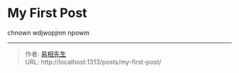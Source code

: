 # My First Post

chnown 
wdjwopjnm 
npowm 


---

> 作者: [易相先生](https://blog.yosefzhang.top/)  
> URL: http://localhost:1313/posts/my-first-post/  

